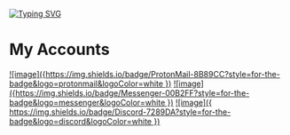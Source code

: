 [![Typing SVG](https://readme-typing-svg.herokuapp.com/?lines=HI+i+am+Mostafa+15+yrs+old+dev;Welcome+to+my+github+account)](github.com/MostafaAlhdad)

# My Accounts
[![image]({https://img.shields.io/badge/ProtonMail-8B89CC?style=for-the-badge&logo=protonmail&logoColor=white })](MostafaAlhdad@protonmail.com)<!-- Protonmail -->
[![image]({https://img.shields.io/badge/Messenger-00B2FF?style=for-the-badge&logo=messenger&logoColor=white })](https://www.facebook.com/mostafa.alhdad.3) <!-- Facebook -->
[![image]({ https://img.shields.io/badge/Discord-7289DA?style=for-the-badge&logo=discord&logoColor=white })](dsc.bio/mg) <!-- Discord -->
